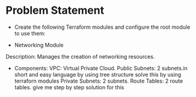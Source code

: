 # Problem Statement
- Create the following Terraform modules and configure the root module to use them:

- Networking Module

Description: Manages the creation of networking resources.
- Components:
VPC: Virtual Private Cloud.
Public Subnets: 2 subnets.in short and easy language by using tree structure solve this by using terraforn modules
Private Subnets: 2 subnets.
Route Tables: 2 route tables.
give me step by step solution for this
